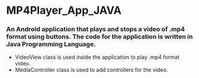 # MP4Player_App_JAVA

### An Android application that plays and stops a video of .mp4 format using buttons. The code for the application is written in Java Programming Language.
- VideoView class is used inside the application to play .mp4 format video.
- MediaController class is used to add controllers for the video.
